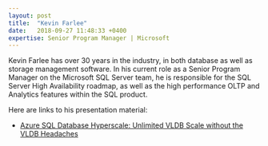 ```yaml
---
layout: post
title:  "Kevin Farlee"
date:   2018-09-27 11:48:33 +0400
expertise: Senior Program Manager | Microsoft
---
```


Kevin Farlee has over 30 years in the industry, in both database as well as storage management software. In his current role as a Senior Program Manager on the Microsoft SQL Server team, he is responsible for the SQL Server High Availability roadmap, as well as the high performance OLTP and Analytics features within the SQL product.

Here are links to his presentation material:

- [Azure SQL Database Hyperscale: Unlimited VLDB Scale without the VLDB Headaches](https://devintxcontent.blob.core.windows.net/showcontent/Speaker%20Presentations%20Fall%202019/Hyperscale_SQLintersectionFall2019.pptx)
